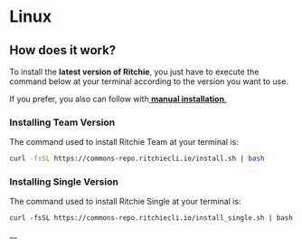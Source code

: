 # Linux

## How does it work? 

To install the **latest version of Ritchie**, you just have to execute the command below at your terminal according to the version you want to use.

If you prefer, you also can follow with[ **manual installation**.](manual-installation.md)  


### Installing Team Version

The command used to install Ritchie Team at your terminal is: 

```bash
curl -fsSL https://commons-repo.ritchiecli.io/install.sh | bash
```

### 

### Installing Single Version

The command used to install Ritchie Single at your terminal is: 

```text
curl -fsSL https://commons-repo.ritchiecli.io/install_single.sh | bash
```

\_\_

